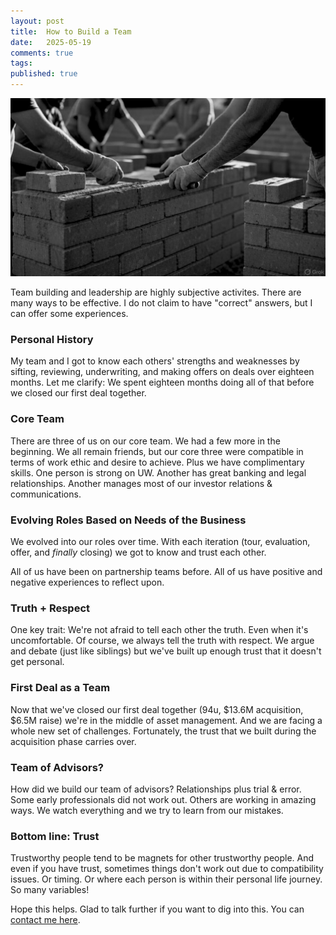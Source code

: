 ```yaml
---
layout: post
title:  How to Build a Team
date:   2025-05-19
comments: true
tags: 
published: true
---
```


<img src="/images/brick_building.jpg" width="600" alt="Team building a brick wall" title="Team building a brick wall" />

Team building and leadership are highly subjective activites. There are many ways to be effective. I do not claim to have "correct" answers, but I can offer some experiences.

### Personal History

My team and I got to know each others' strengths and weaknesses by sifting, reviewing, underwriting, and making offers on deals over eighteen months. Let me clarify: We spent eighteen months doing all of that before we closed our first deal together.

<!--more-->

### Core Team

There are three of us on our core team. We had a few more in the beginning. We all remain friends, but our core three were compatible in terms of work ethic and desire to achieve. Plus we have complimentary skills. One person is strong on UW. Another has great banking and legal relationships. Another manages most of our investor relations & communications.

### Evolving Roles Based on Needs of the Business

We evolved into our roles over time. With each iteration (tour, evaluation, offer, and _finally_ closing) we got to know and trust each other.

All of us have been on partnership teams before. All of us have positive and negative experiences to reflect upon.

### Truth + Respect

One key trait: We're not afraid to tell each other the truth. Even when it's uncomfortable. Of course, we always tell the truth with respect. We argue and debate (just like siblings) but we've built up enough trust that it doesn't get personal.

### First Deal as a Team

Now that we've closed our first deal together (94u, $13.6M acquisition, $6.5M raise) we're in the middle of asset management. And we are facing a whole new set of challenges. Fortunately, the trust that we built during the acquisition phase carries over.

### Team of Advisors?

How did we build our team of advisors? Relationships plus trial & error. Some early professionals did not work out. Others are working in amazing ways. We watch everything and we try to learn from our mistakes.

### Bottom line: Trust

Trustworthy people tend to be magnets for other trustworthy people. And even if you have trust, sometimes things don't work out due to compatibility issues. Or timing. Or where each person is within their personal life journey. So many variables!

Hope this helps. Glad to talk further if you want to dig into this. You can [contact me here](/contact).
